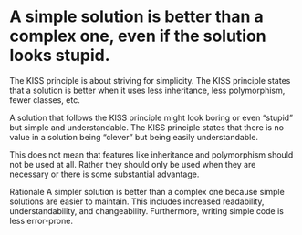 # A simple solution is better than a complex one, even if the solution looks stupid.

The KISS principle is about striving for simplicity. The KISS principle states that a solution is better when it uses less inheritance, less polymorphism, fewer classes, etc.

A solution that follows the KISS principle might look boring or even “stupid” but simple and understandable. The KISS principle states that there is no value in a solution being “clever” but being easily understandable.

This does not mean that features like inheritance and polymorphism should not be used at all. Rather they should only be used when they are necessary or there is some substantial advantage.

Rationale
A simpler solution is better than a complex one because simple solutions are easier to maintain. This includes increased readability, understandability, and changeability. Furthermore, writing simple code is less error-prone.
